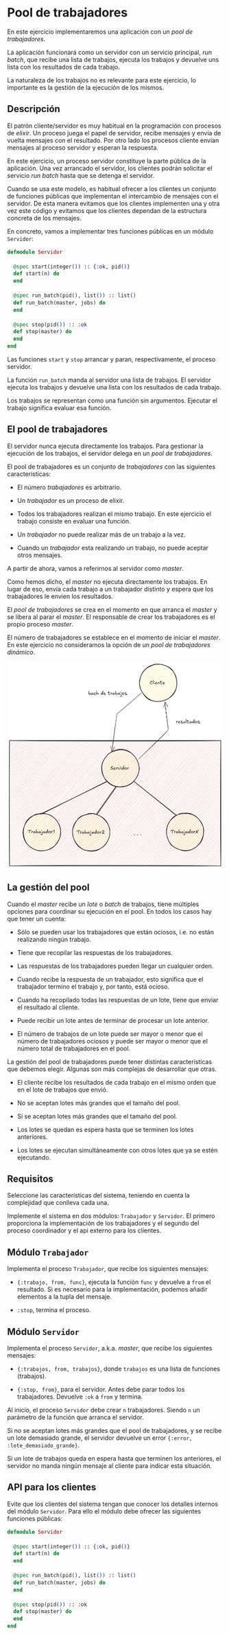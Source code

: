 # Pool de trabajadores

En este ejercicio implementaremos una aplicación con un _pool de
trabajadores_.

La aplicación funcionará como un servidor con un servicio principal,
_run batch_, que recibe una lista de trabajos, ejecuta los trabajos y
devuelve uns lista con los resultados de cada trabajo.

La naturaleza de los trabajos no es relevante para este ejercicio, lo
importante es la gestión de la ejecución de los mismos.


## Descripción

El patrón cliente/servidor es muy habitual en la programación con
procesos de _elixir_. Un proceso juega el papel de servidor, recibe
mensajes y envía de vuelta mensajes con el resultado. Por otro lado
los procesos cliente envían mensajes al proceso servidor y esperan la
respuesta.

En este ejercicio, un proceso servidor constituye la parte pública de
la aplicación. Una vez arrancado el servidor, los clientes podrán
solicitar el servicio _run batch_ hasta que se detenga el servidor.

Cuando se usa este modelo, es habitual ofrecer a los clientes un
conjunto de funciones públicas que implementan el intercambio de
mensajes con el servidor. De esta manera evitamos que los clientes
implementen una y otra vez este código y evitamos que los clientes
dependan de la estructura concreta de los mensajes.

En concreto, vamos a implementar tres funciones públicas en un módulo
`Servidor`:

```elixir
defmodule Servidor

  @spec start(integer()) :: {:ok, pid()}
  def start(n) do
  end
  
  @spec run_batch(pid(), list()) :: list()
  def run_batch(master, jobs) do
  end
  
  @spec stop(pid()) :: :ok
  def stop(master) do
  end
end
```

Las funciones `start` y `stop` arrancar y paran, respectivamente, el
proceso servidor.

La función `run_batch` manda al servidor una lista de trabajos. El
servidor ejecuta los trabajos y devuelve una lista con los resultados
de cada trabajo.

Los trabajos se representan como una función sin argumentos. Ejecutar
el trabajo significa evaluar esa función.


## El pool de trabajadores

El servidor nunca ejecuta directamente los trabajos. Para gestionar la
ejecución de los trabajos, el servidor delega en un _pool de
trabajadores_.

El pool de trabajadores es un conjunto de _trabajadores_ con las
siguientes características:

  - El número _trabajadores_ es arbitrario.

  - Un _trabajador_ es un proceso de elixir.
  
  - Todos los trabajadores realizan el mismo trabajo. En este
    ejercicio el trabajo consiste en evaluar una función.
	
  - Un _trabajador_ no puede realizar más de un trabajo a la vez.
  
  - Cuando un _trabajador_ esta realizando un trabajo, no puede
    aceptar otros mensajes.
  
A partir de ahora, vamos a referirnos al servidor como _master_.

Como hemos dicho, el _master_ no ejecuta directamente los trabajos. En
lugar de eso, envía cada trabajo a un trabajador distinto y espera que
los trabajadores le envien los resultados.

El _pool de trabajadores_ se crea en el momento en que arranca el
_master_ y se libera al parar el _master_. El responsable de crear los
trabajadores es el propio proceso _master_.

El número de trabajadores se establece en el momento de iniciar el
_master_. En este ejercicio no consideramos la opción de un _pool de
trabajadores dinámico_.


![](pool-de-trabajadores.png)


## La gestión del pool

Cuando el _master_ recibe un _lote_ o _batch_ de trabajos, tiene
múltiples opciones para coordinar su ejecución en el pool. En todos
los casos hay que tener un cuenta:

  - Sólo se pueden usar los trabajadores que están ociosos, i.e. no
    están realizando ningún trabajo.
	
  - Tiene que recopilar las respuestas de los trabajadores.
  
  - Las respuestas de los trabajadores pueden llegar un cualquier
    orden.
	
  - Cuando recibe la respuesta de un trabajador, esto significa que el
    trabajador termino el trabajo y, por tanto, está ocioso.
	
  - Cuando ha recopilado todas las respuestas de un lote, tiene que 
    enviar el resultado al cliente.

  - Puede recibir un lote antes de terminar de procesar un lote
    anterior.
	  
  - El número de trabajos de un lote puede ser mayor o menor que el
    número de trabajadores ociosos y puede ser mayor o menor que el
    número total de trabajadores en el pool.

La gestión del pool de trabajadores puede tener distintas
características que debemos elegir. Algunas son más complejas de
desarrollar que otras.

  - El cliente recibe los resultados de cada trabajo en el mismo
    orden que en el lote de trabajos que envió.
	
  - No se aceptan lotes más grandes que el tamaño del pool.
  
  - Sí se aceptan lotes más grandes que el tamaño del pool.
  
  - Los lotes se quedan es espera hasta que se terminen los lotes
    anteriores.
	
  - Los lotes se ejecutan simultáneamente con otros lotes que ya
    se estén ejecutando.
	
## Requisitos

Seleccione las características del sistema, teniendo en cuenta la
complejidad que conlleva cada una.

Implemente el sistema en dos módulos: `Trabajador` y `Servidor`. El
primero proporciona la implementación de los trabajadores y el segundo
del proceso coordinador y el api externo para los clientes.



## Módulo `Trabajador`

Implementa el proceso `Trabajador`, que recibe los siguientes
mensajes:


  - `{:trabajo, from, func}`, ejecuta la función `func` y devuelve a
    `from` el resultado. Si es necesario para la implementación,
    podemos añadir elementos a la tupla del mensaje.
	
  - `:stop`, termina el proceso.
  
  
## Módulo `Servidor`

Implementa el proceso `Servidor`, a.k.a. _master_, que recibe los
siguientes mensajes:

  - `{:trabajos, from, trabajos}`, donde `trabajos` es una lista de
    funciones (trabajos).
	
  - `{:stop, from}`, para el servidor. Antes debe parar todos los
    trabajadores. Devuelve `:ok` a `from` y termina.

Al inicio, el proceso `Servidor` debe crear `n` trabajadores. Siendo
`n` un parámetro de la función que arranca el servidor.



Si no se aceptan lotes más grandes que el pool de trabajadores, y se
recibe un lote demasiado grande, el servidor devuelve un error
`{:error, :lote_demasiado_grande}`.

Si un lote de trabajos queda en espera hasta que terminen los
anteriores, el servidor no manda ningún mensaje al cliente para
indicar esta situación.
	

## API para los clientes

Evite que los clientes del sistema tengan que conocer los detalles
internos del módulo `Servidor`. Para ello el módulo debe ofrecer las
siguientes funciones públicas:

```elixir
defmodule Servidor

  @spec start(integer()) :: {:ok, pid()}
  def start(n) do
  end
  
  @spec run_batch(pid(), list()) :: list()
  def run_batch(master, jobs) do
  end
  
  @spec stop(pid()) :: :ok
  def stop(master) do
  end
end
```
